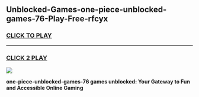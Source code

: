 
## Unblocked-Games-one-piece-unblocked-games-76-Play-Free-rfcyx
<h3>
<a href="https://premium76.site?title=one-piece-unblocked-games-76&ref=23A">CLICK TO PLAY</a></h3>
<hr>

<h3>
<a href="https://premium76.site?title=one-piece-unblocked-games-76&ref=23A">CLICK 2 PLAY</a>
  
</h3>

<a href="https://premium76.site?title=one-piece-unblocked-games-76&ref=23A"><img src="https://clearcache.store/games.png"></a>


**one-piece-unblocked-games-76 games unblocked: Your Gateway to Fun and Accessible Online Gaming**
